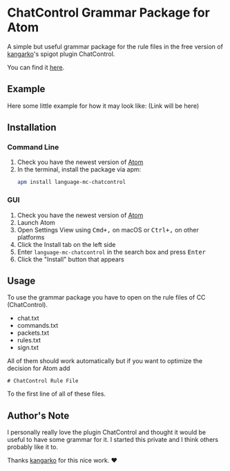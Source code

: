 ﻿# ChatControl Grammar Package for Atom

A simple but useful grammar package for the rule files in the free version of [kangarko](https://github.com/kangarko)'s spigot plugin ChatControl.

You can find it [here](https://www.spigotmc.org/resources/chatcontrol.271/).

## Example

Here some little example for how it may look like:
(Link will be here)


## Installation

### Command Line

 1. Check you have the newest version of [Atom](https://atom.io)
 2. In the terminal, install the package via apm:
	```sh
	apm install language-mc-chatcontrol
	```

### GUI

 1. Check you have the newest version of [Atom](https://atom.io)
 2. Launch Atom
 3. Open Settings View using <kbd>Cmd+,</kbd> on macOS or <kbd>Ctrl+,</kbd> on other platforms
 4. Click the Install tab on the left side
 5. Enter `language-mc-chatcontrol` in the search box and press <kbd>Enter</kbd>
 6. Click the "Install" button that appears

## Usage

To use the grammar package you have to open on the rule files of CC (ChatControl).

 - chat.txt
 - commands.txt
 - packets.txt
 - rules.txt
 - sign.txt

All of them should work automatically but if you want to optimize the decision for Atom add

    # ChatControl Rule File
To the first line of all of these files.

## Author's Note

I personally really love the plugin ChatControl and thought it would be useful to have some grammar for it. I started this private and I think others probably like it to.

Thanks [kangarko](https://github.com/kangarko) for this nice work. ❤
